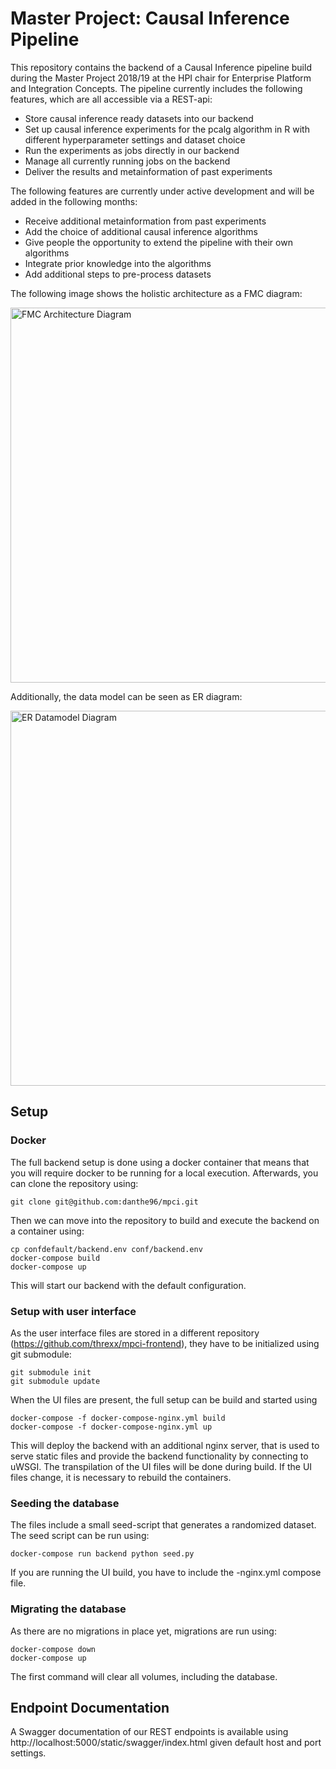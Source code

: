 # Master Project: Causal Inference Pipeline

This repository contains the backend of a Causal Inference pipeline build during the Master Project 2018/19 at the HPI chair for Enterprise Platform and Integration Concepts. The pipeline currently includes the following features, which are all accessible via a REST-api:

- Store causal inference ready datasets into our backend
- Set up causal inference experiments for the pcalg algorithm in R with different hyperparameter settings and dataset choice
- Run the experiments as jobs directly in our backend
- Manage all currently running jobs on the backend
- Deliver the results and metainformation of past experiments 

The following features are currently under active development and will be added in the following months:

- Receive additional metainformation from past experiments
- Add the choice of additional causal inference algorithms
- Give people the opportunity to extend the pipeline with their own algorithms 
- Integrate prior knowledge into the algorithms
- Add additional steps to pre-process datasets

The following image shows the holistic architecture as a FMC diagram:

<img src="https://user-images.githubusercontent.com/8962207/50157097-d2869800-02d0-11e9-9c15-299442846712.png" width="600" title="FMC Architecture Diagram">

Additionally, the data model can be seen as ER diagram:

<img src="https://user-images.githubusercontent.com/8962207/50157111-e03c1d80-02d0-11e9-80a9-96d301355201.png" width="600" title="ER Datamodel Diagram">

## Setup

### Docker

The full backend setup is done using a docker container that means that you will require docker to be running for a local execution. Afterwards, you can clone the repository using:

```
git clone git@github.com:danthe96/mpci.git
```

Then we can move into the repository to build and execute the backend on a container using:

```
cp confdefault/backend.env conf/backend.env
docker-compose build
docker-compose up
```

This will start our backend with the default configuration.

### Setup with user interface
As the user interface files are stored in a different repository (https://github.com/threxx/mpci-frontend),
they have to be initialized using git submodule:

```
git submodule init
git submodule update
```

When the UI files are present, the full setup can be build and started using

```
docker-compose -f docker-compose-nginx.yml build
docker-compose -f docker-compose-nginx.yml up
```

This will deploy the backend with an additional nginx server, that is used
to serve static files and provide the backend functionality by connecting to uWSGI.
The transpilation of the UI files will be done during build. If the UI files change,
it is necessary to rebuild the containers.

### Seeding the database
The files include a small seed-script that generates a randomized dataset.
The seed script can be run using:

```
docker-compose run backend python seed.py
```

If you are running the UI build, you have to include the -nginx.yml compose file.

### Migrating the database
As there are no migrations in place yet,
migrations are run using:
```
docker-compose down
docker-compose up
```

The first command will clear all volumes, including the database.

## Endpoint Documentation

A Swagger documentation of our REST endpoints is available using
http://localhost:5000/static/swagger/index.html
given default host and port settings.
